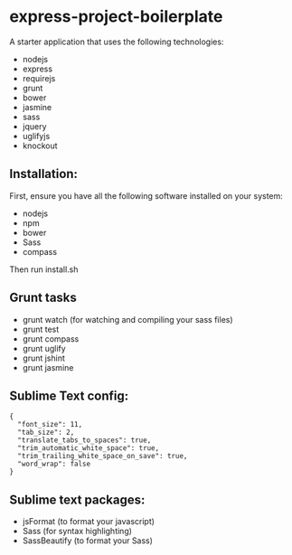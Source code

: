 express-project-boilerplate
===========================

A starter application that uses the following technologies:

* nodejs
* express
* requirejs
* grunt
* bower
* jasmine
* sass
* jquery
* uglifyjs
* knockout

## Installation:

First, ensure you have all the following software installed on your system:

* nodejs
* npm
* bower
* Sass
* compass

Then run install.sh

## Grunt tasks

* grunt watch (for watching and compiling your sass files)
* grunt test
* grunt compass
* grunt uglify
* grunt jshint
* grunt jasmine

## Sublime Text config:

    {
      "font_size": 11,
      "tab_size": 2,
      "translate_tabs_to_spaces": true,
      "trim_automatic_white_space": true,
      "trim_trailing_white_space_on_save": true,
      "word_wrap": false
    }

## Sublime text packages:

* jsFormat (to format your javascript)
* Sass (for syntax highlighting)
* SassBeautify (to format your Sass)